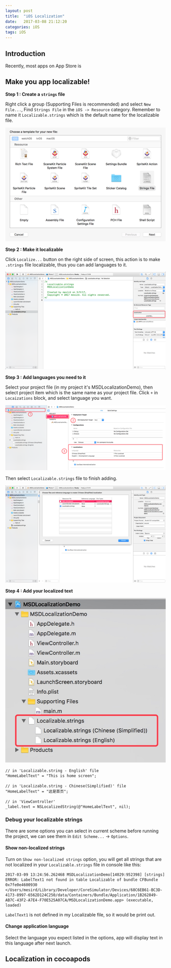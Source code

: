 ```yaml
---
layout: post
title:  "iOS Localization"
date:   2017-03-08 21:12:20
categories: iOS
tags: iOS
---
```


## Introduction

Recently, most apps on App Store is 

## Make you app localizable!

**Step 1 : Create a `strings` file**

Right click a group (Supporting Files is recommended) and select `New File...`, Find `Strings File` in the `iOS -> Resource` category. Remember to name it `Localizable.strings` which is the default name for the localizable file.

![pi](/images/ios-localization/create-strings-file.png)

**Step 2 : Make it localizable**

Click `Localize...` button on the right side of screen, this action is to make `.strings` file localizable, thus you can add languages to it.

![pi](/images/ios-localization/localize.png)

**Step 3 : Add languages you need to it**

Select your project file (in my project it's MSDLocalizationDemo), then select project item which is the same name as your project file. Click `+` in `Locaizations` block, and select language you want. 

![pi](/images/ios-localization/add-languages.png)

Then select `Localizable.strings` file to finish adding.

![pi](/images/ios-localization/select-file-to-localize.png)

**Step 4 : Add your localized text**

![pi](/images/ios-localization/file-directory.png)

```objc
// in 'Localizable.string - English' file
"HomeLabelText" = "This is home screen";

// in 'Localizable.string - Chinese(Simplified)' file
"HomeLabelText" = "这是首页";

// in 'ViewController'
_label.text = NSLocalizedString(@"HomeLabelText", nil);
```

### Debug your localizable strings

There are some options you can select in current scheme before running the project, we can see them in `Edit Scheme...` -> `Options`.

#### Show non-localized strings

Turn on `Show non-localized strings` option, you will get all strings that are not localized in your `Localizable.strings` file in console like this:

```
2017-03-09 13:24:56.262468 MSDLocalizationDemo[14029:952398] [strings] ERROR: LabelText1 not found in table Localizable of bundle CFBundle 0x7fe0e4600930 </Users/mesird/Library/Developer/CoreSimulator/Devices/68C6EB61-BC3D-4173-8997-6562D124C250/data/Containers/Bundle/Application/1B262849-AB7C-43F2-A7E4-F70E525A07CA/MSDLocalizationDemo.app> (executable, loaded)
```

`LabelText1` is not defined in my Localizable file, so it would be print out.

#### Change application language

Select the language you expect listed in the options, app will display text in this language after next launch.

## Localization in cocoapods



